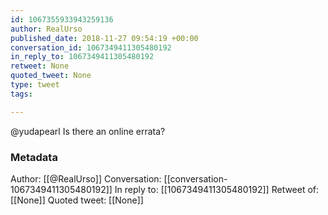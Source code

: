 ```yaml
---
id: 1067355933943259136
author: RealUrso
published_date: 2018-11-27 09:54:19 +00:00
conversation_id: 1067349411305480192
in_reply_to: 1067349411305480192
retweet: None
quoted_tweet: None
type: tweet
tags:

---
```


@yudapearl Is there an online errata?

### Metadata

Author: [[@RealUrso]]
Conversation: [[conversation-1067349411305480192]]
In reply to: [[1067349411305480192]]
Retweet of: [[None]]
Quoted tweet: [[None]]

